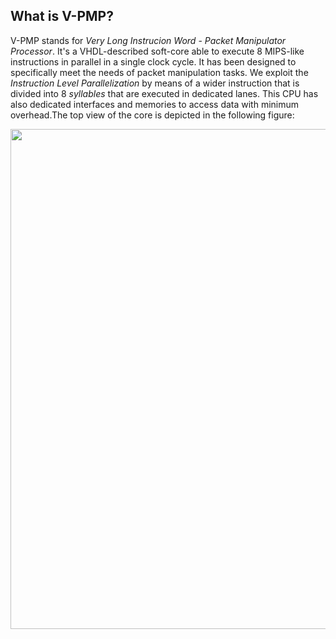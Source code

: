 ## What is V-PMP?
V-PMP stands for *Very Long Instrucion Word* - *Packet Manipulator Processor*. It's a VHDL-described soft-core able to execute 8 MIPS-like instructions in parallel in a single clock cycle. It has been designed to specifically meet the needs of packet manipulation tasks. We exploit the *Instruction Level Parallelization* by means of a wider instruction that is divided into 8 *syllables* that are executed in dedicated lanes. This CPU has also dedicated interfaces and memories to access data with minimum overhead.The top view of the core is depicted in the following figure:

<p align="center"> 
<img src="https://raw.githubusercontent.com/marcux95/V-PMP/master/docs/figs/top.png" width="800"/>
 </p>



